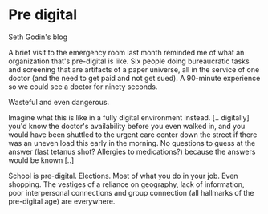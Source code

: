 # Pre digital

Seth Godin's blog

A brief visit to the emergency room last month reminded me of what an organization that's pre-digital is like. Six people doing bureaucratic tasks and screening that are artifacts of a paper universe, all in the service of one doctor (and the need to get paid and not get sued). A 90-minute experience so we could see a doctor for ninety seconds.

Wasteful and even dangerous.

Imagine what this is like in a fully digital environment instead. [.. digitally] you'd know the doctor's availability before you even walked in, and you would have been shuttled to the urgent care center down the street if there was an uneven load this early in the morning. No questions to guess at the answer (last tetanus shot? Allergies to medications?) because the answers would be known [..]

School is pre-digital. Elections. Most of what you do in your job. Even shopping. The vestiges of a reliance on geography, lack of information, poor interpersonal connections and group connection (all hallmarks of the pre-digital age) are everywhere.
